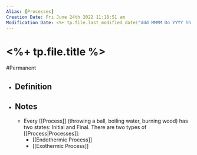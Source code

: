```yaml
---
Alias: [Processes]
Creation Date: Fri June 24th 2022 11:18:51 am 
Modification Date: <%+ tp.file.last_modified_date("ddd MMMM Do YYYY hh:mm:ss a") %>
---
```

# <%+ tp.file.title %>
#Permanent 

- ## Definition
- ## Notes
	- Every [[Process]] (throwing a ball, boiling water, burning wood) has two states: Initial and Final. There are two types of [[Process|Processes]]:
		- [[Endothermic Process]]
		- [[Exothermic Process]] 